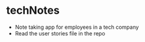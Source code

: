# techNotes
- Note taking app for employees in a tech company 
- Read the user stories file in the repo 
